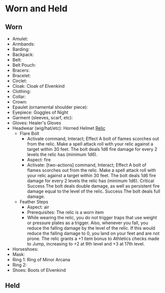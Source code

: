 # Worn and Held

## Worn

- Amulet: 
- Armbands: 
- Barding:
- Backpack: 
- Belt:
- Belt Pouch: 
- Bracers: 
- Bracelet: 
- Circlet: 
- Cloak: Cloak of Elvenkind
- Clothing: 
- Collar:
- Crown: 
- Epaulet (ornamental shoulder piece): 
- Eyepiece: Goggles of Night
- Garment (sleeves, scarf, etc): 
- Gloves: Healer's Gloves
- Headwear (wig/hat/etc): Horned Helmet [Relic](https://pf2.d20pfsrd.com/rules/relics/)
   - Flare Bolt
      - Activate  command, Interact; Effect A bolt of flames scorches out from the relic. Make a spell attack roll with your relic against a target within 30 feet. The bolt deals 1d6 fire damage for every 2 levels the relic has (minimum 1d6).
      - Aspect: fire
      - Activate: [two-actions] command, Interact; Effect A bolt of flames scorches out from the relic. Make a spell attack roll with your relic against a target within 30 feet. The bolt deals 1d6 fire damage for every 2 levels the relic has (minimum 1d6). Critical Success The bolt deals double damage, as well as persistent fire damage equal to the level of the relic. Success The bolt deals full damage.
   - Feather Steps
      - Aspect: air
      - Prerequisites: The relic is a worn item
      - While wearing the relic, you do not trigger traps that use weight or pressure plates as a trigger. Also, whenever you fall, you reduce the falling damage by the level of the relic. If this would reduce the falling damage to 0, you land on your feet and are not prone. The relic grants a +1 item bonus to Athletics checks made to Jump, increasing to +2 at 9th level and +3 at 17th level.
- Horseshoes: 
- Mask:
- Ring 1: Ring of Minor Arcana
- Ring 2: 
- Shoes: Boots of Elvenkind

## Held
